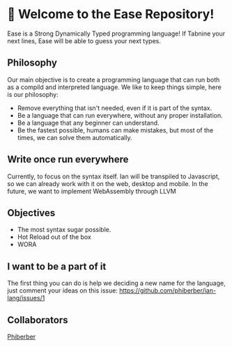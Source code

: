 # 👋 Welcome to the Ease Repository!

Ease is a Strong Dynamically Typed programming language! If Tabnine your next lines, Ease will be able to guess your next types.

## Philosophy
Our main objective is to create a programming language that can run both as a compild and interpreted language. We like to keep things simple, here is our philosophy:

- Remove everything that isn't needed, even if it is part of the syntax.
- Be a language that can run everywhere, without any proper installation.
- Be a language that any beginner can understand.
- Be the fastest possible, humans can make mistakes, but most of the times, we can solve them automatically.

## Write once run everywhere
Currently, to focus on the syntax itself. Ian will be transpiled to Javascript, so we can already work with it on the web, desktop and mobile. In the future, we want to implement WebAssembly through LLVM

## Objectives
- The most syntax sugar possible.
- Hot Reload out of the box
- WORA

## I want to be a part of it
The first thing you can do is help we deciding a new name for the language, just comment your ideas on this issue: https://github.com/phiberber/ian-lang/issues/1

## Collaborators

[Phiberber](https://github.com/phiberber)
